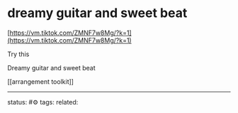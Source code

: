 # dreamy guitar and sweet beat
[https://vm.tiktok.com/ZMNF7w8Mg/?k=1](https://vm.tiktok.com/ZMNF7w8Mg/?k=1)  
  
Try this

Dreamy guitar and sweet beat

[[arrangement toolkit]]

---
status: #⚙️ 
tags: 
related: 
